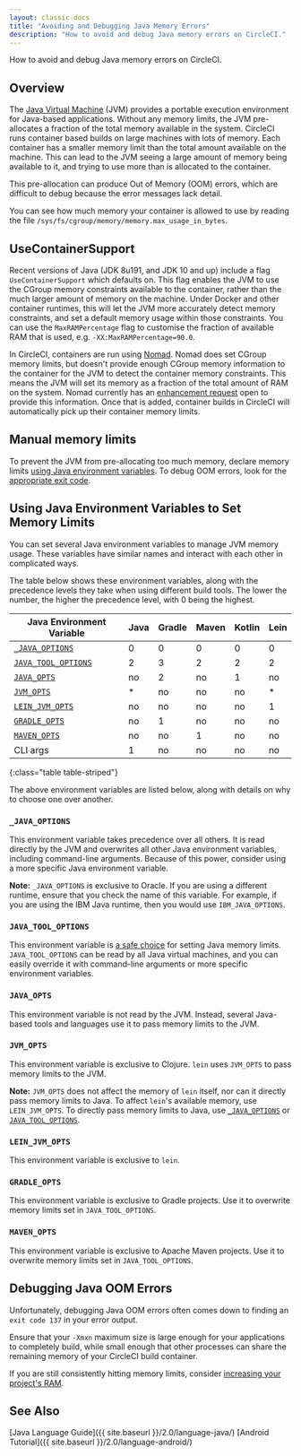 ```yaml
---
layout: classic-docs
title: "Avoiding and Debugging Java Memory Errors"
description: "How to avoid and debug Java memory errors on CircleCI."
---
```


How to avoid and debug Java memory errors on CircleCI.

## Overview

The [Java Virtual Machine](https://en.wikipedia.org/wiki/Java_virtual_machine) (JVM) provides a portable execution environment for Java-based applications.
Without any memory limits, the JVM pre-allocates a fraction of
the total memory available in the system.
CircleCI runs container based builds on large machines with lots of memory.
Each container has a smaller memory limit than the total amount available
on the machine. This can lead to the JVM seeing a large amount of memory
being available to it, and trying to use more than is allocated to the
container.

This pre-allocation can produce Out of Memory (OOM) errors,
which are difficult to debug because the error messages lack detail.

You can see how much memory your container is allowed to use by reading the file
`/sys/fs/cgroup/memory/memory.max_usage_in_bytes`.

## UseContainerSupport

Recent versions of Java (JDK 8u191, and JDK 10 and up) include
a flag `UseContainerSupport` which defaults on. This flag enables
the JVM to use the CGroup memory constraints available to the container,
rather than the much larger amount of memory on the machine.
Under Docker and other container runtimes, this will let the JVM more accurately
detect memory constraints, and set a default memory usage within those constraints.
You can use the `MaxRAMPercentage` flag to customise the fraction of available RAM that is used,
e.g. `-XX:MaxRAMPercentage=90.0`.

In CircleCI, containers are run using [Nomad](https://www.nomadproject.io).
Nomad does set CGroup memory limits, but doesn't provide enough
CGroup memory information to the container for the JVM to detect the container memory constraints.
This means the JVM will set its memory as a fraction of the total amount of RAM on the system.
Nomad currently has an [enhancement request](https://github.com/hashicorp/nomad/issues/5376)
open to provide this information. Once that is added, container builds in CircleCI will
automatically pick up their container memory limits.

## Manual memory limits

To prevent the JVM from pre-allocating too much memory,
declare memory limits
[using Java environment variables](#using-java-environment-variables-to-set-memory-limits).
To debug OOM errors,
look for the [appropriate exit code](#debugging-java-oom-errors).

## Using Java Environment Variables to Set Memory Limits

You can set several Java environment variables
to manage JVM memory usage.
These variables have similar names
and interact with each other in complicated ways.

The table below shows these environment variables,
along with the precedence levels they take
when using different build tools.
The lower the number,
the higher the precedence level,
with 0 being the highest.

Java Environment Variable                       | Java | Gradle | Maven | Kotlin | Lein
------------------------------------------------|------|--------|-------|--------|------
[`_JAVA_OPTIONS`](#_java_options)               | 0    | 0      | 0     | 0      | 0
[`JAVA_TOOL_OPTIONS`](#java_tool_options)       | 2    | 3      | 2     | 2      | 2
[`JAVA_OPTS`](#java_opts)                       | no   | 2      | no    | 1      | no
[`JVM_OPTS`](#jvm_opts)                         | *    | no     | no    | no     | *
[`LEIN_JVM_OPTS`](#lein_jvm_opts)               | no   | no     | no    | no     | 1
[`GRADLE_OPTS`](#gradle_opts)                   | no   | 1      | no    | no     | no
[`MAVEN_OPTS`](#maven_opts)                     | no   | no     | 1     | no     | no
CLI args                                        | 1    | no     | no    | no     | no
{:class="table table-striped"}

The above environment variables are listed below,
along with details on why to choose one over another.

### `_JAVA_OPTIONS`

This environment variable takes precedence over all others.
It is read directly by the JVM
and overwrites all other Java environment variables,
including command-line arguments.
Because of this power,
consider using a more specific Java environment variable.

**Note:**
`_JAVA_OPTIONS` is exclusive to Oracle.
If you are using a different runtime,
ensure that you check the name of this variable.
For example,
if you are using the IBM Java runtime,
then you would use `IBM_JAVA_OPTIONS`.

### `JAVA_TOOL_OPTIONS`

This environment variable is [a safe choice](https://docs.oracle.com/javase/8/docs/platform/jvmti/jvmti.html#tooloptions)
for setting Java memory limits.
`JAVA_TOOL_OPTIONS` can be read by all Java virtual machines,
and you can easily override it
with command-line arguments
or more specific environment variables.

### `JAVA_OPTS`

This environment variable is not read by the JVM.
Instead, several Java-based tools and languages use it
to pass memory limits to the JVM.

### `JVM_OPTS`

This environment variable is exclusive to Clojure.
`lein` uses `JVM_OPTS`
to pass memory limits to the JVM.

**Note:**
`JVM_OPTS` does not affect the memory of `lein` itself,
nor can it directly pass memory limits to Java.
To affect `lein`'s available memory,
use `LEIN_JVM_OPTS`.
To directly pass memory limits to Java,
use [`_JAVA_OPTIONS`](#_java_options) or [`JAVA_TOOL_OPTIONS`](#java_tool_options).

### `LEIN_JVM_OPTS`

This environment variable is exclusive to `lein`.

### `GRADLE_OPTS`

This environment variable is exclusive to Gradle projects.
Use it
to overwrite memory limits set in `JAVA_TOOL_OPTIONS`.

### `MAVEN_OPTS`

This environment variable is exclusive to Apache Maven projects.
Use it
to overwrite memory limits set in `JAVA_TOOL_OPTIONS`.

## Debugging Java OOM Errors

Unfortunately, debugging Java OOM errors often comes down to finding an `exit
code 137` in your error output. 

Ensure that your `-Xmxn` maximum size is large enough for your applications to
completely build, while small enough that other processes can share the
remaining  memory of your CircleCI build container.

If you are still consistently hitting memory limits,
consider [increasing your project's RAM](https://circleci.com/docs/2.0/configuration-reference/#resource_class).

## See Also

[Java Language Guide]({{ site.baseurl }}/2.0/language-java/)
[Android Tutorial]({{ site.baseurl }}/2.0/language-android/)
